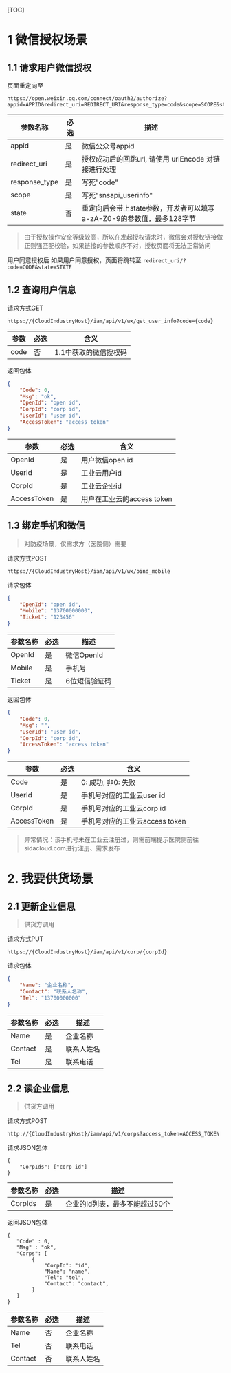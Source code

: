 [TOC]

# 1 微信授权场景

## 1.1 请求用户微信授权

页面重定向至

```
https://open.weixin.qq.com/connect/oauth2/authorize?appid=APPID&redirect_uri=REDIRECT_URI&response_type=code&scope=SCOPE&state=STATE#wechat_redirect
```

| 参数名称 | 必选  | 描述 |
| --- | --- | --- |
| appid | 是 | 微信公众号appid |
| redirect_uri | 是 | 授权成功后的回跳url,  请使用 urlEncode 对链接进行处理 |
| response_type | 是 | 写死"code" |
| scope | 是 | 写死"snsapi_userinfo" |
| state | 否 | 重定向后会带上state参数，开发者可以填写a-zA-Z0-9的参数值，最多128字节 |

> 由于授权操作安全等级较高，所以在发起授权请求时，微信会对授权链接做正则强匹配校验，如果链接的参数顺序不对，授权页面将无法正常访问

用户同意授权后
如果用户同意授权，页面将跳转至 `redirect_uri/?code=CODE&state=STATE`

## 1.2 查询用户信息

请求方式GET

```
https://{CloudIndustryHost}/iam/api/v1/wx/get_user_info?code={code}
```

| 参数 | 必选 | 含义 |
| -- | ---- | ---- |
| code | 否 | 1.1中获取的微信授权码 |

返回包体

```json
{
    "Code": 0,
    "Msg": "ok",
    "OpenId": "open id",
    "CorpId": "corp id",
    "UserId": "user id",
    "AccessToken": "access token"
}
```

| 参数 | 必选 | 含义 |
| ---- | --- | --- |
| OpenId | 是 | 用户微信open id |
| UserId | 是 | 工业云用户id |
| CorpId | 是 | 工业云企业id |
| AccessToken | 是 | 用户在工业云的access token |

## 1.3 绑定手机和微信

> 对防疫场景，仅需求方（医院侧）需要

请求方式POST

```
https://{CloudIndustryHost}/iam/api/v1/wx/bind_mobile
```

请求包体

```json
{
    "OpenId": "open id",
    "Mobile": "13700000000",
    "Ticket": "123456"
}
```

| 参数名称 | 必选  | 描述 |
| --- | --- | --- |
| OpenId | 是 | 微信OpenId |
| Mobile | 是 | 手机号 |
| Ticket | 是 | 6位短信验证码 |

返回包体

```json
{
    "Code": 0,
    "Msg": "",
    "UserId": "user id",
    "CorpId": "corp id",
    "AccessToken": "access token"
}
```

| 参数 | 必选 | 含义 |
| ---- | --- | --- |
| Code | 是 | 0: 成功, 非0: 失败 |
|  UserId | 是 | 手机号对应的工业云user id|
|  CorpId | 是 | 手机号对应的工业云corp id|
|  AccessToken | 是 | 手机号对应的工业云access token|

> 异常情况：该手机号未在工业云注册过，则需前端提示医院侧前往sidacloud.com进行注册、需求发布

# 2. 我要供货场景

## 2.1 更新企业信息

> 供货方调用

请求方式PUT

```
https://{CloudIndustryHost}/iam/api/v1/corp/{corpId}
```

请求包体

```json
{
    "Name": "企业名称",
    "Contact": "联系人名称",
    "Tel": "13700000000"
}
```

| 参数名称 | 必选  | 描述 |
| --- | --- | --- |
| Name | 是 | 企业名称 |
| Contact | 是 | 联系人姓名 |
| Tel | 是  | 联系电话 |

## 2.2 读企业信息

> 供货方调用

请求方式POST

```
http://{CloudIndustryHost}/iam/api/v1/corps?access_token=ACCESS_TOKEN
```



请求JSON包体

```
{
    "CorpIds": ["corp id"]
}
```

| 参数名称 | 必选  | 描述 |
| --- | --- | --- |
| CorpIds | 是   | 企业的id列表，最多不能超过50个|

返回JSON包体

```
{
   "Code" : 0,
   "Msg" : "ok",
   "Corps": [
        {
            "CorpId": "id",
            "Name": "name",
            "Tel": "tel",
            "Contact": "contact",
        }
   ]
}
```

| 参数名称 | 必选  | 描述 |
| --- | --- | --- |
| Name | 否 | 企业名称 |
| Tel | 否 | 联系电话 |
| Contact | 否 | 联系人姓名 |

